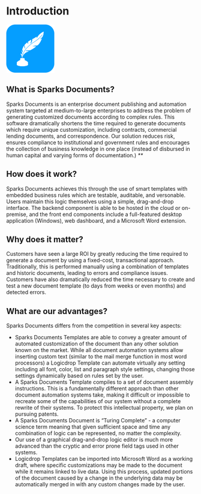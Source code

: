# Introduction

![](../.gitbook/assets/lexiconicon128.png)

## What is Sparks Documents?

Sparks Documents is an enterprise document publishing and automation system targeted at medium-to-large enterprises to address the problem of generating customized documents according to complex rules. This software dramatically shortens the time required to generate documents which require unique customization, including contracts, commercial lending documents, and correspondence. Our solution reduces risk, ensures compliance to institutional and government rules and encourages the collection of business knowledge in one place \(instead of disbursed in human capital and varying forms of documentation.\) _\*\*_

## How does it work?

Sparks Documents achieves this through the use of smart templates with embedded business rules which are testable, auditable, and versonable. Users maintain this logic themselves using a simple, drag-and-drop interface. The backend component is able to be hosted in the cloud or on-premise, and the front end components include a full-featured desktop application \(Windows\), web dashboard, and a Microsoft Word extension.

## Why does it matter?

Customers have seen a large ROI by greatly reducing the time required to generate a document by using a fixed-cost, transactional approach. Traditionally, this is performed manually using a combination of templates and historic documents, leading to errors and compliance issues. Customers have also dramatically reduced the time necessary to create and test a new document template \(to days from weeks or even months\) and detected errors.

## What are our advantages?

Sparks Documents differs from the competition in several key aspects:

* Sparks Documents Templates are able to convey a greater amount of automated customization of the document than any other solution known on the market. While all document automation systems allow inserting custom text \(similar to the mail merge function in most word processors\) a Logicdrop Template can automate virtually any setting including all font, color, list and paragraph style settings, changing those settings dynamically based on rules set by the user.
* A Sparks Documents Template compiles to a set of document assembly instructions. This is a fundamentally different approach than other document automation systems take, making it difficult or impossible to recreate some of the capabilities of our system without a complete rewrite of their systems. To protect this intellectual property, we plan on pursuing patents.
* A Sparks Documents Document is “Turing Complete” - a computer science term meaning that given sufficient space and time any combination of logic can be represented, no matter the complexity.
* Our use of a graphical drag-and-drop logic editor is much more advanced than the cryptic and error prone field tags used in other systems.
* Logicdrop Templates can be imported into Microsoft Word as a working draft, where specific customizations may be made to the document while it remains linked to live data. Using this process, updated portions of the document caused by a change in the underlying data may be automatically merged in with any custom changes made by the user.


